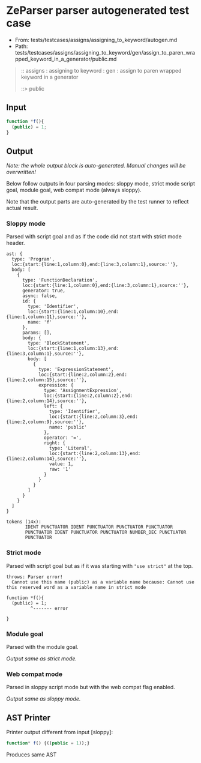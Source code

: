 # ZeParser parser autogenerated test case

- From: tests/testcases/assigns/assigning_to_keyword/autogen.md
- Path: tests/testcases/assigns/assigning_to_keyword/gen/assign_to_paren_wrapped_keyword_in_a_generator/public.md

> :: assigns : assigning to keyword : gen : assign to paren wrapped keyword in a generator
>
> ::> public

## Input


`````js
function *f(){
  (public) = 1;
}
`````

## Output

_Note: the whole output block is auto-generated. Manual changes will be overwritten!_

Below follow outputs in four parsing modes: sloppy mode, strict mode script goal, module goal, web compat mode (always sloppy).

Note that the output parts are auto-generated by the test runner to reflect actual result.

### Sloppy mode

Parsed with script goal and as if the code did not start with strict mode header.

`````
ast: {
  type: 'Program',
  loc:{start:{line:1,column:0},end:{line:3,column:1},source:''},
  body: [
    {
      type: 'FunctionDeclaration',
      loc:{start:{line:1,column:0},end:{line:3,column:1},source:''},
      generator: true,
      async: false,
      id: {
        type: 'Identifier',
        loc:{start:{line:1,column:10},end:{line:1,column:11},source:''},
        name: 'f'
      },
      params: [],
      body: {
        type: 'BlockStatement',
        loc:{start:{line:1,column:13},end:{line:3,column:1},source:''},
        body: [
          {
            type: 'ExpressionStatement',
            loc:{start:{line:2,column:2},end:{line:2,column:15},source:''},
            expression: {
              type: 'AssignmentExpression',
              loc:{start:{line:2,column:2},end:{line:2,column:14},source:''},
              left: {
                type: 'Identifier',
                loc:{start:{line:2,column:3},end:{line:2,column:9},source:''},
                name: 'public'
              },
              operator: '=',
              right: {
                type: 'Literal',
                loc:{start:{line:2,column:13},end:{line:2,column:14},source:''},
                value: 1,
                raw: '1'
              }
            }
          }
        ]
      }
    }
  ]
}

tokens (14x):
       IDENT PUNCTUATOR IDENT PUNCTUATOR PUNCTUATOR PUNCTUATOR
       PUNCTUATOR IDENT PUNCTUATOR PUNCTUATOR NUMBER_DEC PUNCTUATOR
       PUNCTUATOR
`````

### Strict mode

Parsed with script goal but as if it was starting with `"use strict"` at the top.

`````
throws: Parser error!
  Cannot use this name (public) as a variable name because: Cannot use this reserved word as a variable name in strict mode

function *f(){
  (public) = 1;
         ^------- error

}
`````


### Module goal

Parsed with the module goal.

_Output same as strict mode._

### Web compat mode

Parsed in sloppy script mode but with the web compat flag enabled.

_Output same as sloppy mode._

## AST Printer

Printer output different from input [sloppy]:

````js
function* f() {((public = 1));}
````

Produces same AST
